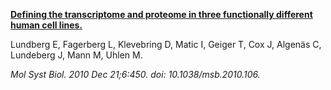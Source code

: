 [**Defining the transcriptome and proteome in three functionally different human cell lines.**](https://www.ncbi.nlm.nih.gov/pubmed/21179022)

Lundberg E, Fagerberg L, Klevebring D, Matic I, Geiger T, Cox J, Algenäs C, Lundeberg J, Mann M, Uhlen M.

*Mol Syst Biol. 2010 Dec 21;6:450. doi: 10.1038/msb.2010.106.*
